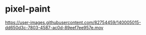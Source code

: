 # pixel-paint

https://user-images.githubusercontent.com/82754459/140005015-dd650d3c-7803-4587-ac0d-89eef7ee957e.mov
